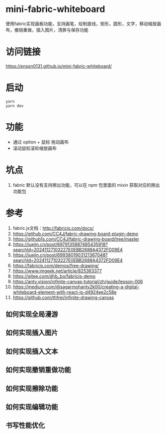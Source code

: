 # mini-fabric-whiteboard

使用fabric实现画板功能，支持画笔，绘制直线，矩形，圆形，文字，移动缩放画布，撤销重做，插入图片，清屏与保存功能

# 访问链接

https://enson0131.github.io/mini-fabric-whiteboard/

# 启动

```shell
yarn
yarn dev
```

# 功能
- 通过 option + 鼠标 拖动画布
- 滚动鼠标滚轮缩放画布

# 坑点
1. fabric 默认没有支持擦出功能，可以在 npm 包里面的 mixin 获取对应的擦出功能包


# 参考
1. fabric.js文档：http://fabricjs.com/docs/
2. https://github.com/CC4J/fabric-drawing-board-plugin-demo
3. https://github1s.com/CC4J/fabric-drawing-board/tree/master
4. https://juejin.cn/post/6979135887485435918?searchId=20241127103227E0EBB2688A4372FD09E4
5. https://juejin.cn/post/6993801903121367048?searchId=20241127103227E0EBB2688A4372FD09E4
6. https://fabricjs.com/demos/free-drawing/
7. https://www.imgeek.net/article/825363377
8. https://gitee.com/dhb_bo/fabricjs-demo
9. https://antv.vision/infinite-canvas-tutorial/zh/guide/lesson-006
10. https://medium.com/@sagarmohanty2k00/creating-a-digital-whiteboard-element-with-react-js-d4924ee2c58e
11. https://github.com/thfrei/infinite-drawing-canvas

## 如何实现全局漫游



## 如何实现插入图片
## 如何实现插入文本
## 如何实现撤销重做功能
## 如何实现擦除功能
## 如何实现编辑功能
## 书写性能优化